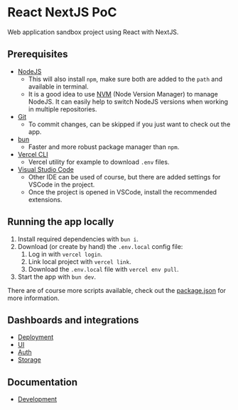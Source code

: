 # React NextJS PoC

Web application sandbox project using React with NextJS.

## Prerequisites

- [NodeJS](https://nodejs.org/)
  - This will also install `npm`, make sure both are added to the `path` and available in terminal.
  - It is a good idea to use [NVM](https://github.com/nvm-sh/nvm) (Node Version Manager) to manage NodeJS. It can easily help to switch NodeJS versions when working in multiple repositories.
- [Git](https://git-scm.com/)
  - To commit changes, can be skipped if you just want to check out the app.
- [bun](https://bun.sh/)
  - Faster and more robust package manager than `npm`.
- [Vercel CLI](https://vercel.com/docs/cli)
  - Vercel utility for example to download `.env` files.
- [Visual Studio Code](https://code.visualstudio.com/)
  - Other IDE can be used of course, but there are added settings for VSCode in the project.
  - Once the project is opened in VSCode, install the recommended extensions.

## Running the app locally

1. Install required dependencies with `bun i`.
2. Download (or create by hand) the `.env.local` config file:
   1. Log in with `vercel login`.
   2. Link local project with `vercel link`.
   3. Download the `.env.local` file with `vercel env pull`.
3. Start the app with `bun dev`.

There are of course more scripts available, check out the [package.json](./package.json) for more information.

## Dashboards and integrations

- [Deployment](https://vercel.com/barnabas-lesti-my-team/react-nextjs-poc)
- [UI](https://mui.com/material-ui/getting-started/)
- [Auth](https://dashboard.clerk.com/apps/app_2nlQdHFozTPERS7XLm97usZlOj6/instances/ins_2nlQdK753qKgacGBlvcKYc4kp3c)
- [Storage](https://cloud.mongodb.com/v2/6717b26e897b77774c07d672)

## Documentation

- [Development](./docs/development.md)
